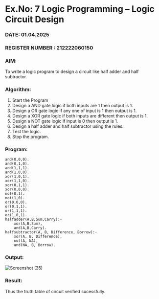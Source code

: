 # Ex.No: 7  Logic Programming –  Logic Circuit Design
### DATE: 01.04.2025
### REGISTER NUMBER : 212222060150
### AIM: 
To write a logic program to design a circuit like half adder and half subtractor.
###  Algorithm:
1. Start the Program
2. Design a AND gate logic if both inputs are 1 then output is 1.
3. Design a OR gate logic if any one of input is 1 then output is 1.
4. Design a XOR gate logic if both inputs are different then output is 1.
5. Design a NOT gate logic if input is 0 then output is 1.
6. Design a half adder and half subtractor using the rules.
7. Test the logic.
8. Stop the program.

### Program:
```
and(0,0,0).
and(0,1,0).
and(1,1,1).
and(1,0,0).
xor(1,0,1).
xor(1,1,0).
xor(0,1,1).
xor(0,0,0).
not(0,1).
not(1,0).
or(0,0,0).
or(0,1,1).
or(1,1,1).
or(1,0,1).
halfadder(A,B,Sum,Carry):-
    xor(A,B,Sum),
    and(A,B,Carry).
halfsubtractor(A, B, Difference, Borrow):-
    xor(A, B, Difference),
    not(A, NA),
    and(NA, B, Borrow).
```











### Output:
![Screenshot (35)](https://github.com/Vikhram-S/AI_Lab_2023-24/assets/146576573/dc3ecb8f-ed99-40de-841d-5ef40006a223)



### Result:
Thus the truth table of circuit verified sucessfully.
